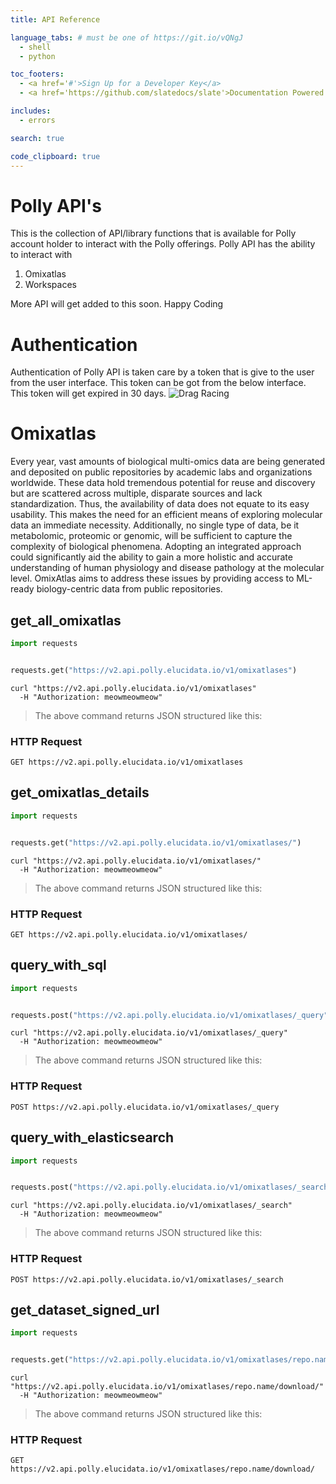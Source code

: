 ```yaml
---
title: API Reference

language_tabs: # must be one of https://git.io/vQNgJ
  - shell
  - python

toc_footers:
  - <a href='#'>Sign Up for a Developer Key</a>
  - <a href='https://github.com/slatedocs/slate'>Documentation Powered by Slate</a>

includes:
  - errors

search: true

code_clipboard: true
---
```


# Polly API's

This is the collection of API/library functions that is available for Polly account holder to interact with the Polly offerings. Polly API has the ability to interact with
1. Omixatlas
2. Workspaces

More API will get added to this soon. Happy Coding


# Authentication

Authentication of Polly API is taken care by a token that is give to the user from the user interface. This token can be got from the below interface. This token will get expired in 30 days. ![Drag Racing](https://elucidatainc.github.io/PublicAssets/documentation-images/token_screen.png)




# Omixatlas

Every year, vast amounts of biological multi-omics data are being generated and deposited on public repositories by academic labs and organizations worldwide. These data hold tremendous potential for reuse and discovery but are scattered across multiple, disparate sources and lack standardization. Thus, the availability of data does not equate to its easy usability. This makes the need for an efficient means of exploring molecular data an immediate necessity. 
Additionally, no single type of data, be it metabolomic, proteomic or genomic, will be sufficient to capture the complexity of biological phenomena. Adopting an integrated approach could significantly aid the ability to gain a more 
holistic and accurate understanding of human physiology and disease pathology at the molecular level. 
OmixAtlas aims to address these issues by providing access to ML-ready biology-centric data from public repositories.


## get_all_omixatlas

```python
import requests


requests.get("https://v2.api.polly.elucidata.io/v1/omixatlases")

```

```shell
curl "https://v2.api.polly.elucidata.io/v1/omixatlases"
  -H "Authorization: meowmeowmeow"
```

> The above command returns JSON structured like this:





### HTTP Request

`GET https://v2.api.polly.elucidata.io/v1/omixatlases`





## get_omixatlas_details

```python
import requests


requests.get("https://v2.api.polly.elucidata.io/v1/omixatlases/")

```

```shell
curl "https://v2.api.polly.elucidata.io/v1/omixatlases/"
  -H "Authorization: meowmeowmeow"
```

> The above command returns JSON structured like this:





### HTTP Request

`GET https://v2.api.polly.elucidata.io/v1/omixatlases/`





## query_with_sql

```python
import requests


requests.post("https://v2.api.polly.elucidata.io/v1/omixatlases/_query")

```

```shell
curl "https://v2.api.polly.elucidata.io/v1/omixatlases/_query"
  -H "Authorization: meowmeowmeow"
```

> The above command returns JSON structured like this:





### HTTP Request

`POST https://v2.api.polly.elucidata.io/v1/omixatlases/_query`





## query_with_elasticsearch

```python
import requests


requests.post("https://v2.api.polly.elucidata.io/v1/omixatlases/_search")

```

```shell
curl "https://v2.api.polly.elucidata.io/v1/omixatlases/_search"
  -H "Authorization: meowmeowmeow"
```

> The above command returns JSON structured like this:





### HTTP Request

`POST https://v2.api.polly.elucidata.io/v1/omixatlases/_search`





## get_dataset_signed_url

```python
import requests


requests.get("https://v2.api.polly.elucidata.io/v1/omixatlases/repo.name/download/")

```

```shell
curl "https://v2.api.polly.elucidata.io/v1/omixatlases/repo.name/download/"
  -H "Authorization: meowmeowmeow"
```

> The above command returns JSON structured like this:





### HTTP Request

`GET https://v2.api.polly.elucidata.io/v1/omixatlases/repo.name/download/`


